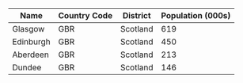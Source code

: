 | Name | Country Code | District | Population (000s) |
| --- | --- | --- | --- |
| Glasgow | GBR | Scotland | 619 |
| Edinburgh | GBR | Scotland | 450 |
| Aberdeen | GBR | Scotland | 213 |
| Dundee | GBR | Scotland | 146 |
